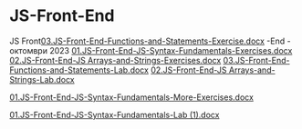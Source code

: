 # JS-Front-End
JS Front[03.JS-Front-End-Functions-and-Statements-Exercise.docx](https://github.com/VasilLozev/JS-Front-End/files/13692840/03.JS-Front-End-Functions-and-Statements-Exercise.docx)
-End - октомври 2023
[01.JS-Front-End-JS-Syntax-Fundamentals-Exercises.docx](https://github.com/VasilLozev/JS-Front-End/files/13589577/01.JS-Front-End-JS-Syntax-Fundamentals-Exercises.docx)
[02.JS-Front-End-JS Arrays-and-Strings-Exercises.docx](https://github.com/VasilLozev/JS-Front-End/files/13676270/02.JS-Front-End-JS.Arrays-and-Strings-Exercises.docx)
[03.JS-Front-End-Functions-and-Statements-Lab.docx](https://github.com/VasilLozev/JS-Front-End/files/13686270/03.JS-Front-End-Functions-and-Statements-Lab.docx)
[02.JS-Front-End-JS Arrays-and-Strings-Lab.docx](https://github.com/VasilLozev/JS-Front-End/files/13649066/02.JS-Front-End-JS.Arrays-and-Strings-Lab.docx)

[01.JS-Front-End-JS-Syntax-Fundamentals-More-Exercises.docx](https://github.com/VasilLozev/JS-Front-End/files/13612865/01.JS-Front-End-JS-Syntax-Fundamentals-More-Exercises.docx)

[01.JS-Front-End-JS-Syntax-Fundamentals-Lab (1).docx](https://github.com/VasilLozev/JS-Front-End/files/13621362/01.JS-Front-End-JS-Syntax-Fundamentals-Lab.1.docx)
